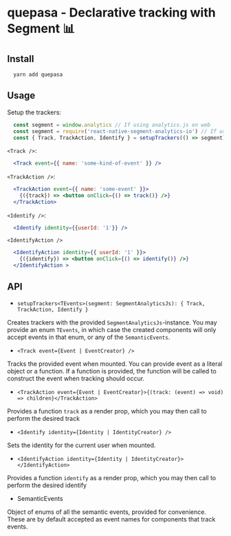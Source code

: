 # quepasa - Declarative tracking with Segment 📊

## Install

```shell
  yarn add quepasa
```

## Usage

Setup the trackers:

```ts
  const segment = window.analytics // If using analytics.js on web
  const segment = require('react-native-segment-analytics-io') // If using Segment on react-native
  const { Track, TrackAction, Identify } = setupTrackers(() => segment)
```

`<Track />`:

```jsx
  <Track event={{ name: 'some-kind-of-event' }} />
```

`<TrackAction />`:

```jsx
  <TrackAction event={{ name: 'some-event' }}>
    {({track}) => <button onClick={() => track()} />}
  </TrackAction>
```

`<Identify />`:

```jsx
  <Identify identity={{userId: '1'}} />
```

`<IdentifyAction />`

```jsx
  <IdentifyAction identity={{ userId: '1' }}>
    {({identify}) => <button onClick={() => identify()} />}
  </IdentifyAction >
```

## API

- `setupTrackers<TEvents>(segment: SegmentAnalyticsJs): { Track, TrackAction, Identify }`

Creates trackers with the provided `SegmentAnalyticsJs`-instance. You may provide an enum `TEvents`,
in which case the created components will only accept events in that enum, or any of the `SemanticEvents`.

- `<Track event={Event | EventCreator} />`

Tracks the provided event when mounted. You can provide event as a literal object or a function.
If a function is provided, the function will be called to construct the event when tracking should occur.

- `<TrackAction event={Event | EventCreator}>{(track: (event) => void) => children}</TrackAction>`

Provides a function `track` as a render prop, which you may then call to perform the desired track

- `<Identify identity={Identity | IdentityCreator} />`

Sets the identity for the current user when mounted.

- `<IdentifyAction identity={Identity | IdentityCreator}></IdentifyAction>`

Provides a function `identify` as a render prop, which you may then call to perform the desired identify

- SemanticEvents

Object of enums of all the semantic events, provided for convenience. These are by default accepted
as event names for components that track events.
